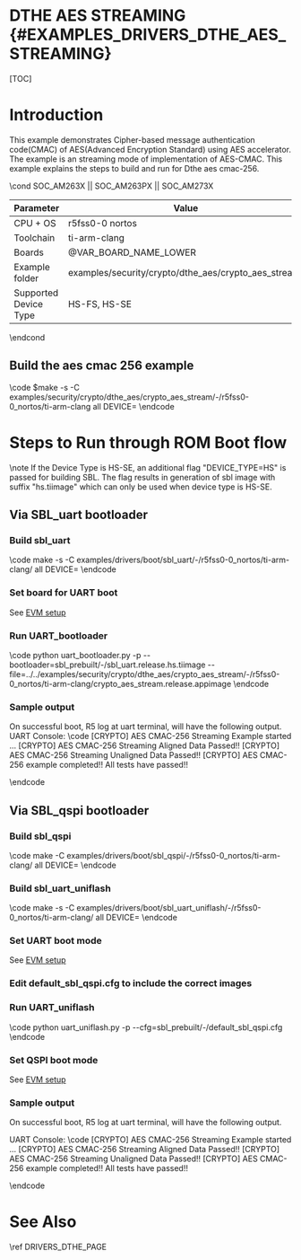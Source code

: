 # DTHE AES STREAMING {#EXAMPLES_DRIVERS_DTHE_AES_STREAMING}

[TOC]

# Introduction
This example demonstrates Cipher-based message authentication code(CMAC) of AES(Advanced Encryption Standard) using AES accelerator. The example is an streaming mode of implementation of AES-CMAC. This example explains the steps to build and run for Dthe aes cmac-256.

\cond SOC_AM263X || SOC_AM263PX || SOC_AM273X

 Parameter             | Value
 ----------------------|-----------
 CPU + OS              | r5fss0-0 nortos
 Toolchain             | ti-arm-clang
 Boards                | @VAR_BOARD_NAME_LOWER
 Example folder        | examples/security/crypto/dthe_aes/crypto_aes_stream/
 Supported Device Type | HS-FS, HS-SE

\endcond

## Build the aes cmac 256 example
\code
$make -s -C examples/security/crypto/dthe_aes/crypto_aes_stream/<soc>-<board>/r5fss0-0_nortos/ti-arm-clang all DEVICE=<soc>
\endcode


# Steps to Run through ROM Boot flow

\note If the Device Type is HS-SE, an additional flag "DEVICE_TYPE=HS" is passed for building SBL. The flag results in generation of sbl image with suffix "hs.tiimage" which can only be used when device type is HS-SE.

## Via SBL_uart bootloader

### Build sbl_uart
\code
make -s -C examples/drivers/boot/sbl_uart/<soc>-<board>/r5fss0-0_nortos/ti-arm-clang/ all DEVICE=<soc>
\endcode

### Set board for UART boot

See [EVM setup](https://software-dl.ti.com/mcu-plus-sdk/esd/@VAR_SOC_NAME/latest/exports/docs/api_guide_@VAR_SOC_NAME_LOWER/EVM_SETUP_PAGE.html#autotoc_md29)

### Run UART_bootloader
\code
python uart_bootloader.py -p <COMxx> --bootloader=sbl_prebuilt/<soc>-<board>/sbl_uart.release.hs.tiimage --file=../../examples/security/crypto/dthe_aes/crypto_aes_stream/<soc>-<board>/r5fss0-0_nortos/ti-arm-clang/crypto_aes_stream.release.appimage
\endcode

### Sample output
On successful boot, R5 log at uart terminal, will have the following output.
UART Console:
\code
[CRYPTO] AES CMAC-256 Streaming Example started ...
[CRYPTO] AES CMAC-256 Streaming Aligned Data Passed!!
[CRYPTO] AES CMAC-256 Streaming Unaligned Data Passed!!
[CRYPTO] AES CMAC-256 example completed!!
All tests have passed!!

\endcode

## Via SBL_qspi bootloader

### Build sbl_qspi
\code
make -C examples/drivers/boot/sbl_qspi/<soc>-<board>/r5fss0-0_nortos/ti-arm-clang/ all DEVICE=<soc>
\endcode

### Build sbl_uart_uniflash
\code
make -s -C examples/drivers/boot/sbl_uart_uniflash/<soc>-<board>/r5fss0-0_nortos/ti-arm-clang/ all DEVICE=<soc>
\endcode


### Set UART boot mode
See [EVM setup](https://software-dl.ti.com/mcu-plus-sdk/esd/@VAR_SOC_NAME/latest/exports/docs/api_guide_@VAR_SOC_NAME_LOWER/EVM_SETUP_PAGE.html#autotoc_md29)

### Edit default_sbl_qspi.cfg to include the correct images

### Run UART_uniflash
\code
python uart_uniflash.py -p <COMxx> --cfg=sbl_prebuilt/<soc>-<board>/default_sbl_qspi.cfg
\endcode

### Set QSPI boot mode
See [EVM setup](https://software-dl.ti.com/mcu-plus-sdk/esd/@VAR_SOC_NAME/latest/exports/docs/api_guide_@VAR_SOC_NAME_LOWER/EVM_SETUP_PAGE.html#autotoc_md29)

### Sample output
On successful boot, R5 log at uart terminal, will have the following output.

UART Console:
\code
[CRYPTO] AES CMAC-256 Streaming Example started ...
[CRYPTO] AES CMAC-256 Streaming Aligned Data Passed!!
[CRYPTO] AES CMAC-256 Streaming Unaligned Data Passed!!
[CRYPTO] AES CMAC-256 example completed!!
All tests have passed!!

\endcode

# See Also

\ref DRIVERS_DTHE_PAGE